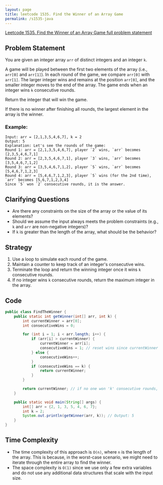 ```yaml
---
layout: page
title: leetcode 1535. Find the Winner of an Array Game
permalink: /s1535-java
---
```

[Leetcode 1535. Find the Winner of an Array Game full problem statement](https://algoadvance.github.io/algoadvance/l1535)
## Problem Statement
You are given an integer array `arr` of distinct integers and an integer `k`.

A game will be played between the first two elements of the array (i.e., `arr[0]` and `arr[1]`). In each round of the game, we compare `arr[0]` with `arr[1]`. The larger integer wins and remains at the position `arr[0]`, and the smaller integer moves to the end of the array. The game ends when an integer wins `k` consecutive rounds.

Return the integer that will win the game.

If there is no winner after finishing all rounds, the largest element in the array is the winner.

### Example:
```plaintext
Input: arr = [2,1,3,5,4,6,7], k = 2
Output: 5
Explanation: Let's see the rounds of the game:
Round 1: arr = [2,1,3,5,4,6,7], player `2` wins, `arr` becomes [2,3,5,4,6,7,1]
Round 2: arr = [2,3,5,4,6,7,1], player `3` wins, `arr` becomes [3,5,4,6,7,1,2]
Round 3: arr = [3,5,4,6,7,1,2], player `5` wins, `arr` becomes [5,4,6,7,1,2,3]
Round 4: arr = [5,4,6,7,1,2,3], player `5` wins (for the 2nd time), `arr` becomes [5,6,7,1,2,3,4]
Since `5` won `2` consecutive rounds, it is the answer.
```

## Clarifying Questions
- Are there any constraints on the size of the array or the value of its elements? 
- Should we assume the input always meets the problem constraints (e.g., `k` and `arr` are non-negative integers)?
- If `k` is greater than the length of the array, what should be the behavior?

## Strategy
1. Use a loop to simulate each round of the game.
2. Maintain a counter to keep track of an integer's consecutive wins.
3. Terminate the loop and return the winning integer once it wins `k` consecutive rounds.
4. If no integer wins `k` consecutive rounds, return the maximum integer in the array.

## Code
```java
public class FindTheWinner {
    public static int getWinner(int[] arr, int k) {
        int currentWinner = arr[0];
        int consecutiveWins = 0;

        for (int i = 1; i < arr.length; i++) {
            if (arr[i] > currentWinner) {
                currentWinner = arr[i];
                consecutiveWins = 1; // reset wins since currentWinner is new
            } else {
                consecutiveWins++;
            }
            if (consecutiveWins == k) {
                return currentWinner;
            }
        }

        return currentWinner; // if no one won 'k' consecutive rounds, return the max element
    }

    public static void main(String[] args) {
        int[] arr = {2, 1, 3, 5, 4, 6, 7};
        int k = 2;
        System.out.println(getWinner(arr, k)); // Output: 5
    }
}
```

## Time Complexity
- The time complexity of this approach is `O(n)`, where `n` is the length of the array. This is because, in the worst-case scenario, we might need to iterate through the entire array to find the winner.
- The space complexity is `O(1)` since we use only a few extra variables and do not use any additional data structures that scale with the input size.